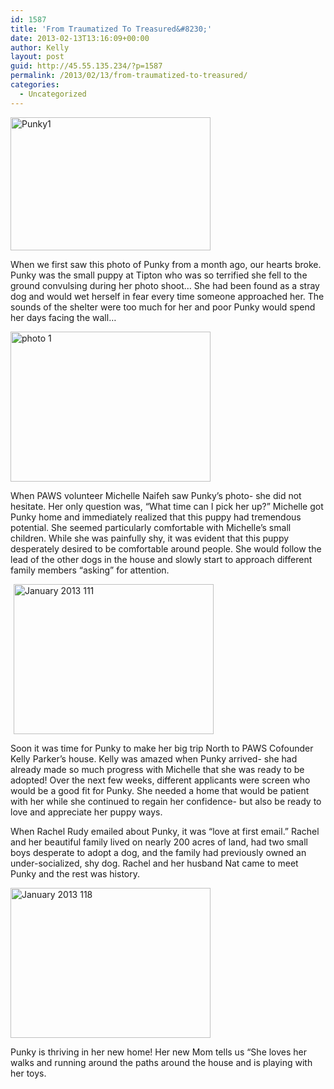 ```yaml
---
id: 1587
title: 'From Traumatized To Treasured&#8230;'
date: 2013-02-13T13:16:09+00:00
author: Kelly
layout: post
guid: http://45.55.135.234/?p=1587
permalink: /2013/02/13/from-traumatized-to-treasured/
categories:
  - Uncategorized
---
```

<img class="alignleft  wp-image-1589" alt="Punky1" src="https://pawsnewengland.com/wp-content/uploads/2013/02/Punky1-400x266.jpg" width="320" height="213" />

When we first saw this photo of Punky from a month ago, our hearts broke. Punky was the small puppy at Tipton who was so terrified she fell to the ground convulsing during her photo shoot&#8230; She had been found as a stray dog and would wet herself in fear every time someone approached her. The sounds of the shelter were too much for her and poor Punky would spend her days facing the wall&#8230;

<img class="alignright  wp-image-1590" alt="photo 1" src="https://pawsnewengland.com/wp-content/uploads/2013/02/photo-1-400x300.jpg" width="320" height="240" />

When PAWS volunteer Michelle Naifeh saw Punky&#8217;s photo- she did not hesitate. Her only question was, &#8220;What time can I pick her up?&#8221; Michelle got Punky home and immediately realized that this puppy had tremendous potential. She seemed particularly comfortable with Michelle&#8217;s small children. While she was painfully shy, it was evident that this puppy desperately desired to be comfortable around people. She would follow the lead of the other dogs in the house and slowly start to approach different family members &#8220;asking&#8221; for attention.

<img class="alignleft  wp-image-1591" style="margin-left: 5px; margin-right: 5px;" alt="January 2013 111" src="https://pawsnewengland.com/wp-content/uploads/2013/02/January-2013-111-400x300.jpg" width="320" height="240" />

Soon it was time for Punky to make her big trip North to PAWS Cofounder Kelly Parker&#8217;s house. Kelly was amazed when Punky arrived- she had already made so much progress with Michelle that she was ready to be adopted! Over the next few weeks, different applicants were screen who would be a good fit for Punky. She needed a home that would be patient with her while she continued to regain her confidence- but also be ready to love and appreciate her puppy ways.

When Rachel Rudy emailed about Punky, it was &#8220;love at first email.&#8221; Rachel and her beautiful family lived on nearly 200 acres of land, had two small boys desperate to adopt a dog, and the family had previously owned an under-socialized, shy dog. Rachel and her husband Nat came to meet Punky and the rest was history.

<img class="alignright  wp-image-1592" alt="January 2013 118" src="https://pawsnewengland.com/wp-content/uploads/2013/02/January-2013-118-400x300.jpg" width="320" height="240" />

Punky is thriving in her new home! Her new Mom tells us &#8220;She loves her walks and running around the paths around the house and is playing with her toys.